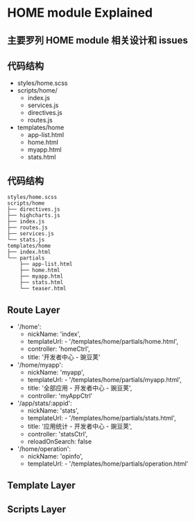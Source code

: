 # HOME module Explained

## 主要罗列 HOME module 相关设计和 issues

## 代码结构
- styles/home.scss
- scripts/home/
    - index.js
    - services.js
    - directives.js
    - routes.js
- templates/home
    - app-list.html
    - home.html
    - myapp.html
    - stats.html


## 代码结构
```
styles/home.scss
scripts/home
├── directives.js
├── highcharts.js
├── index.js
├── routes.js
├── services.js
└── stats.js
templates/home
├── index.html
└── partials
    ├── app-list.html
    ├── home.html
    ├── myapp.html
    ├── stats.html
    └── teaser.html
```


## Route Layer
- '/home':
    - nickName: 'index',
    - templateUrl: - '/templates/home/partials/home.html',
    - controller: 'homeCtrl',
    - title: '开发者中心 - 豌豆荚'
- '/home/myapp':
    - nickName: 'myapp',
    - templateUrl: - '/templates/home/partials/myapp.html',
    - title: '全部应用 - 开发者中心 - 豌豆荚',
    - controller: 'myAppCtrl'
- '/app/stats/:appid':
    - nickName: 'stats',
    - templateUrl: - '/templates/home/partials/stats.html',
    - title: '应用统计 - 开发者中心 - 豌豆荚',
    - controller: 'statsCtrl',
    - reloadOnSearch: false
- '/home/operation':
    - nickName: 'opinfo',
    - templateUrl: - '/templates/home/partials/operation.html'


## Template Layer


## Scripts Layer
